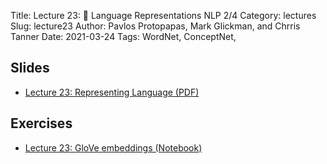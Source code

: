 Title: Lecture 23: 🔢 Language Representations NLP 2/4
Category: lectures
Slug: lecture23
Author: Pavlos Protopapas, Mark Glickman, and Chrris Tanner
Date: 2021-03-24
Tags: WordNet, ConceptNet, 

## Slides
- [Lecture 23: Representing Language (PDF)]({attach}presentation/Lecture23_Language_Representations.pdf)

## Exercises
- [Lecture 23: GloVe embeddings (Notebook)]({filename}notebook/L23_Ex1_student.ipynb)